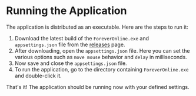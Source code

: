 ﻿# Running the Application

The application is distributed as an executable. Here are the steps to run it:

1. Download the latest build of the `ForeverOnline.exe` and `appsettings.json` file from the [releases](https://github.com/your-repo/releases) page.
2. After downloading, open the `appsettings.json` file. Here you can set the various options such as `move mouse` behavior and `delay` in milliseconds.
3. Now save and close the `appsettings.json` file.
4. To run the application, go to the directory containing `ForeverOnline.exe` and double-click it.

That's it! The application should be running now with your defined settings.
